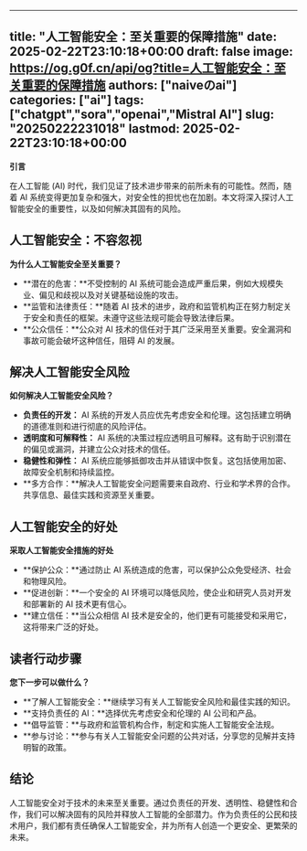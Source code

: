 
---
title: "人工智能安全：至关重要的保障措施"
date: 2025-02-22T23:10:18+00:00
draft: false
image: https://og.g0f.cn/api/og?title=人工智能安全：至关重要的保障措施
authors: ["naiveのai"]
categories: ["ai"]
tags: ["chatgpt","sora","openai","Mistral AI"]
slug: "20250222231018"
lastmod: 2025-02-22T23:10:18+00:00
---
**引言**

在人工智能 (AI) 时代，我们见证了技术进步带来的前所未有的可能性。然而，随着 AI 系统变得更加复杂和强大，对安全性的担忧也在加剧。本文将深入探讨人工智能安全的重要性，以及如何解决其固有的风险。

## 人工智能安全：不容忽视

**为什么人工智能安全至关重要？**

* **潜在的危害：**不受控制的 AI 系统可能会造成严重后果，例如大规模失业、偏见和歧视以及对关键基础设施的攻击。
* **监管和法律责任：**随着 AI 技术的进步，政府和监管机构正在努力制定关于安全和责任的框架。未遵守这些法规可能会导致法律后果。
* **公众信任：**公众对 AI 技术的信任对于其广泛采用至关重要。安全漏洞和事故可能会破坏这种信任，阻碍 AI 的发展。

## 解决人工智能安全风险

**如何解决人工智能安全风险？**

* **负责任的开发：** AI 系统的开发人员应优先考虑安全和伦理。这包括建立明确的道德准则和进行彻底的风险评估。
* **透明度和可解释性：** AI 系统的决策过程应透明且可解释。这有助于识别潜在的偏见或漏洞，并建立公众对技术的信任。
* **稳健性和弹性：** AI 系统应能够抵御攻击并从错误中恢复。这包括使用加密、故障安全机制和持续监控。
* **多方合作：**解决人工智能安全问题需要来自政府、行业和学术界的合作。共享信息、最佳实践和资源至关重要。

## 人工智能安全的好处

**采取人工智能安全措施的好处**

* **保护公众：**通过防止 AI 系统造成的危害，可以保护公众免受经济、社会和物理风险。
* **促进创新：**一个安全的 AI 环境可以降低风险，使企业和研究人员对开发和部署新的 AI 技术更有信心。
* **建立信任：**当公众相信 AI 技术是安全的，他们更有可能接受和采用它，这将带来广泛的好处。

## 读者行动步骤

**您下一步可以做什么？**

* **了解人工智能安全：**继续学习有关人工智能安全风险和最佳实践的知识。
* **支持负责任的 AI：**选择优先考虑安全和伦理的 AI 公司和产品。
* **倡导监管：**与政府和监管机构合作，制定和实施人工智能安全法规。
* **参与讨论：**参与有关人工智能安全问题的公共对话，分享您的见解并支持明智的政策。

## 结论

人工智能安全对于技术的未来至关重要。通过负责任的开发、透明性、稳健性和合作，我们可以解决固有的风险并释放人工智能的全部潜力。作为负责任的公民和技术用户，我们都有责任确保人工智能安全，并为所有人创造一个更安全、更繁荣的未来。